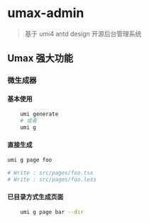 # umax-admin

> 基于 umi4 antd design 开源后台管理系统


## Umax 强大功能


### 微生成器

#### 基本使用
```bash
    umi generate 
    # 或者
    umi g 
```

#### 直接生成

```bash
umi g page foo 

# Write : src/pages/foo.tsx
# Write : src/pages/foo.less
```

#### 已目录方式生成页面

```bash
    umi g page bar --dir 
```